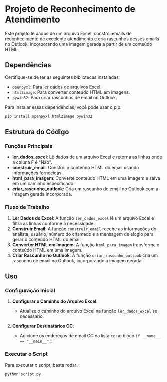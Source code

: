 # Projeto de Reconhecimento de Atendimento

Este projeto lê dados de um arquivo Excel, constrói emails de reconhecimento de excelente atendimento e cria rascunhos desses emails no Outlook, incorporando uma imagem gerada a partir de um conteúdo HTML.

## Dependências

Certifique-se de ter as seguintes bibliotecas instaladas:

- `openpyxl`: Para ler dados de arquivos Excel.
- `html2image`: Para converter conteúdo HTML em imagens.
- `pywin32`: Para criar rascunhos de email no Outlook.

Para instalar essas dependências, você pode usar o pip:

```sh
pip install openpyxl html2image pywin32
```

## Estrutura do Código

### Funções Principais

- **ler_dados_excel**: Lê dados de um arquivo Excel e retorna as linhas onde a coluna F é "Não".
- **construir_email**: Constrói o conteúdo HTML do email usando informações fornecidas.
- **html_para_imagem**: Converte conteúdo HTML em uma imagem e salva em um caminho especificado.
- **criar_rascunho_outlook**: Cria um rascunho de email no Outlook com a imagem gerada incorporada.

### Fluxo de Trabalho

1. **Ler Dados do Excel**: A função `ler_dados_excel` lê um arquivo Excel e filtra as linhas conforme a necessidade.
2. **Construir Email**: A função `construir_email` recebe as informações do analista, usuário, número do chamado e a mensagem de elogio para gerar o conteúdo HTML do email.
3. **Converter HTML em Imagem**: A função `html_para_imagem` transforma o conteúdo HTML em uma imagem.
4. **Criar Rascunho no Outlook**: A função `criar_rascunho_outlook` cria um rascunho de email no Outlook, incorporando a imagem gerada.

## Uso

### Configuração Inicial

1. **Configurar o Caminho do Arquivo Excel**:
   - Atualize o caminho do arquivo Excel na função `ler_dados_excel` se necessário.

2. **Configurar Destinatários CC**:
   - Adicione os endereços de email CC na lista `cc` no bloco `if __name__ == "__main__":`.

### Executar o Script

Para executar o script, basta rodar:

```sh
python script.py
```
